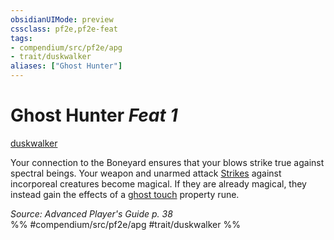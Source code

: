```yaml
---
obsidianUIMode: preview
cssclass: pf2e,pf2e-feat
tags:
- compendium/src/pf2e/apg
- trait/duskwalker
aliases: ["Ghost Hunter"]
---
```

# Ghost Hunter  *Feat 1*  
[duskwalker](/rules/traits/duskwalker-apg.md)  


Your connection to the Boneyard ensures that your blows strike true against spectral beings. Your weapon and unarmed attack [Strikes](/rules/actions/strike.md) against incorporeal creatures become magical. If they are already magical, they instead gain the effects of a [ghost touch](/compendium/equipment/items/ghost-touch.md) property rune.

*Source: Advanced Player's Guide p. 38*  
%% #compendium/src/pf2e/apg #trait/duskwalker %%